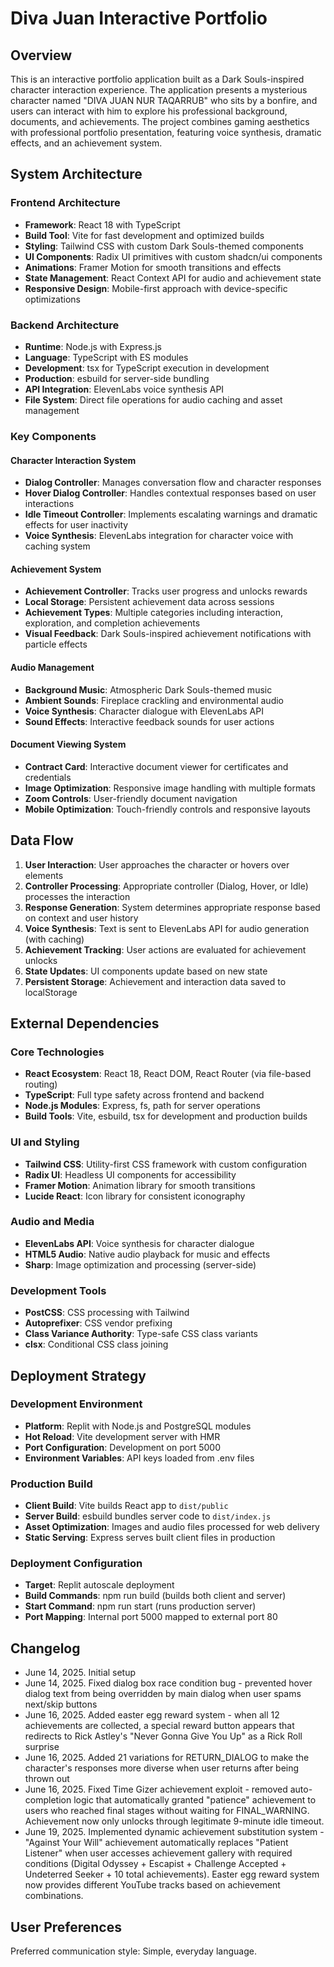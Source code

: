 # Diva Juan Interactive Portfolio

## Overview

This is an interactive portfolio application built as a Dark Souls-inspired character interaction experience. The application presents a mysterious character named "DIVA JUAN NUR TAQARRUB" who sits by a bonfire, and users can interact with him to explore his professional background, documents, and achievements. The project combines gaming aesthetics with professional portfolio presentation, featuring voice synthesis, dramatic effects, and an achievement system.

## System Architecture

### Frontend Architecture
- **Framework**: React 18 with TypeScript
- **Build Tool**: Vite for fast development and optimized builds
- **Styling**: Tailwind CSS with custom Dark Souls-themed components
- **UI Components**: Radix UI primitives with custom shadcn/ui components
- **Animations**: Framer Motion for smooth transitions and effects
- **State Management**: React Context API for audio and achievement state
- **Responsive Design**: Mobile-first approach with device-specific optimizations

### Backend Architecture
- **Runtime**: Node.js with Express.js
- **Language**: TypeScript with ES modules
- **Development**: tsx for TypeScript execution in development
- **Production**: esbuild for server-side bundling
- **API Integration**: ElevenLabs voice synthesis API
- **File System**: Direct file operations for audio caching and asset management

### Key Components

#### Character Interaction System
- **Dialog Controller**: Manages conversation flow and character responses
- **Hover Dialog Controller**: Handles contextual responses based on user interactions
- **Idle Timeout Controller**: Implements escalating warnings and dramatic effects for user inactivity
- **Voice Synthesis**: ElevenLabs integration for character voice with caching system

#### Achievement System
- **Achievement Controller**: Tracks user progress and unlocks rewards
- **Local Storage**: Persistent achievement data across sessions
- **Achievement Types**: Multiple categories including interaction, exploration, and completion achievements
- **Visual Feedback**: Dark Souls-inspired achievement notifications with particle effects

#### Audio Management
- **Background Music**: Atmospheric Dark Souls-themed music
- **Ambient Sounds**: Fireplace crackling and environmental audio
- **Voice Synthesis**: Character dialogue with ElevenLabs API
- **Sound Effects**: Interactive feedback sounds for user actions

#### Document Viewing System
- **Contract Card**: Interactive document viewer for certificates and credentials
- **Image Optimization**: Responsive image handling with multiple formats
- **Zoom Controls**: User-friendly document navigation
- **Mobile Optimization**: Touch-friendly controls and responsive layouts

## Data Flow

1. **User Interaction**: User approaches the character or hovers over elements
2. **Controller Processing**: Appropriate controller (Dialog, Hover, or Idle) processes the interaction
3. **Response Generation**: System determines appropriate response based on context and user history
4. **Voice Synthesis**: Text is sent to ElevenLabs API for audio generation (with caching)
5. **Achievement Tracking**: User actions are evaluated for achievement unlocks
6. **State Updates**: UI components update based on new state
7. **Persistent Storage**: Achievement and interaction data saved to localStorage

## External Dependencies

### Core Technologies
- **React Ecosystem**: React 18, React DOM, React Router (via file-based routing)
- **TypeScript**: Full type safety across frontend and backend
- **Node.js Modules**: Express, fs, path for server operations
- **Build Tools**: Vite, esbuild, tsx for development and production builds

### UI and Styling
- **Tailwind CSS**: Utility-first CSS framework with custom configuration
- **Radix UI**: Headless UI components for accessibility
- **Framer Motion**: Animation library for smooth transitions
- **Lucide React**: Icon library for consistent iconography

### Audio and Media
- **ElevenLabs API**: Voice synthesis for character dialogue
- **HTML5 Audio**: Native audio playback for music and effects
- **Sharp**: Image optimization and processing (server-side)

### Development Tools
- **PostCSS**: CSS processing with Tailwind
- **Autoprefixer**: CSS vendor prefixing
- **Class Variance Authority**: Type-safe CSS class variants
- **clsx**: Conditional CSS class joining

## Deployment Strategy

### Development Environment
- **Platform**: Replit with Node.js and PostgreSQL modules
- **Hot Reload**: Vite development server with HMR
- **Port Configuration**: Development on port 5000
- **Environment Variables**: API keys loaded from .env files

### Production Build
- **Client Build**: Vite builds React app to `dist/public`
- **Server Build**: esbuild bundles server code to `dist/index.js`
- **Asset Optimization**: Images and audio files processed for web delivery
- **Static Serving**: Express serves built client files in production

### Deployment Configuration
- **Target**: Replit autoscale deployment
- **Build Commands**: npm run build (builds both client and server)
- **Start Command**: npm run start (runs production server)
- **Port Mapping**: Internal port 5000 mapped to external port 80

## Changelog

- June 14, 2025. Initial setup
- June 14, 2025. Fixed dialog box race condition bug - prevented hover dialog text from being overridden by main dialog when user spams next/skip buttons
- June 16, 2025. Added easter egg reward system - when all 12 achievements are collected, a special reward button appears that redirects to Rick Astley's "Never Gonna Give You Up" as a Rick Roll surprise
- June 16, 2025. Added 21 variations for RETURN_DIALOG to make the character's responses more diverse when user returns after being thrown out
- June 16, 2025. Fixed Time Gizer achievement exploit - removed auto-completion logic that automatically granted "patience" achievement to users who reached final stages without waiting for FINAL_WARNING. Achievement now only unlocks through legitimate 9-minute idle timeout.
- June 19, 2025. Implemented dynamic achievement substitution system - "Against Your Will" achievement automatically replaces "Patient Listener" when user accesses achievement gallery with required conditions (Digital Odyssey + Escapist + Challenge Accepted + Undeterred Seeker + 10 total achievements). Easter egg reward system now provides different YouTube tracks based on achievement combinations.

## User Preferences

Preferred communication style: Simple, everyday language.